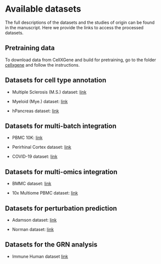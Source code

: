 # Available datasets

The full descriptions of the datasets and the studies of origin can be found in the manuscript. Here we provide the links to access the processed datasets.

## Pretraining data

To download data from CellXGene and build for pretraining, go to the folder [cellxgene](cellxgene) and follow the instructions.

## Datasets for cell type annotation

- Multiple Sclerosis (M.S.) dataset: [link](https://drive.google.com/drive/folders/1Qd42YNabzyr2pWt9xoY4cVMTAxsNBt4v?usp=sharing)

- Myeloid (Mye.) dataset: [link](https://drive.google.com/drive/folders/1VbpApQufZq8efFGakW3y8QDDpY9MBoDS?usp=drive_link)

- hPancreas dataset: [link](https://drive.google.com/drive/folders/1s9XjcSiPC-FYV3VeHrEa7SeZetrthQVV?usp=drive_link)

## Datasets for multi-batch integration

- PBMC 10K: [link](https://docs.scvi-tools.org/en/stable/api/reference/scvi.data.pbmc_dataset.html)

- Perirhinal Cortex dataset: [link](https://drive.google.com/file/d/1rDAxDtvWx1GpJaNhlKBi71f8-psUNppE/view?usp=drive_link)

- COVID-19 dataset: [link](https://drive.google.com/file/d/1eD9LbxNJ35YUde3VtdVcjkwm-f4iyJ6x/view?usp=drive_link)

## Datasets for multi-omics integration

- BMMC dataset: [link](https://drive.google.com/drive/folders/1VRsVugg6vgCq8GG0gGajYsyXfrEtP0jK?usp=sharing)

- 10x Multiome PBMC dataset: [link](https://drive.google.com/drive/folders/163J4Qi7R-awuLiHnWCh-eJD7RPMnb_yK?usp=sharing)

## Datasets for perturbation prediction

- Adamson dataset: [link](https://dataverse.harvard.edu/api/access/datafile/6154417)

- Norman dataset: [link](https://dataverse.harvard.edu/api/access/datafile/6154020)

## Datasets for the GRN analysis

- Immune Human dataset [link](https://figshare.com/ndownloader/files/25717328)
